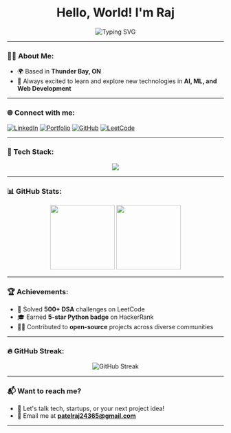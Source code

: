 <h1 align="center">Hello, World! I'm Raj</h1>

<p align="center">
  <img src="https://readme-typing-svg.herokuapp.com?font=Fira+Code&size=22&pause=1000&color=1ABC9C&center=true&vCenter=true&width=440&lines=Full+Stack+Developer;Software+Engineer;AI+Enthusiast;Always+Learning" alt="Typing SVG" />
</p>

---

### 🧑‍💻 About Me:

- 🌍 Based in **Thunder Bay, ON**
- 🌟 Always excited to learn and explore new technologies in **AI, ML, and Web Development**

---

### 🌐 Connect with me:

[![LinkedIn](https://img.shields.io/badge/LinkedIn-blue?style=for-the-badge&logo=linkedin)](https://www.linkedin.com/in/rajlakehead/)
[![Portfolio](https://img.shields.io/badge/Portfolio-yellow?style=for-the-badge&logo=portfolio)](https://portfolio-six-lyart-38.vercel.app/)
[![GitHub](https://img.shields.io/badge/GitHub-green?style=for-the-badge&logo=github)](https://github.com/rajlakehead)
[![LeetCode](https://img.shields.io/badge/LeetCode-orange?style=for-the-badge&logo=leetcode)](https://leetcode.com/RazPatel/)


---

### 🚀 Tech Stack:

<p align="center">
  <img src="https://skillicons.dev/icons?i=react,nodejs,flutter,javascript,typescript,mongodb,graphql,docker,aws,python" />
</p>

---

### 📊 GitHub Stats:

<div align="center">
  <img height="150em" src="https://github-readme-stats.vercel.app/api?username=rajlakehead&show_icons=true&theme=radical" />
  <img height="150em" src="https://github-readme-stats.vercel.app/api/top-langs/?username=rajlakehead&layout=compact&theme=radical" />
</div>

---

### 🏆 Achievements:

- 🏅 Solved **500+ DSA** challenges on LeetCode
- 🎓 Earned **5-star Python badge** on HackerRank
- 👨‍💻 Contributed to **open-source** projects across diverse communities

---

### 🔥 GitHub Streak:

<p align="center">
  <img src="https://github-readme-streak-stats.herokuapp.com/?user=rajlakehead&theme=highcontrast&date_format=j%20M%5B%20Y%5D" alt="GitHub Streak" />
</p>

---

### 📬 Want to reach me?

- 💬 Let's talk tech, startups, or your next project idea!
- 📧 Email me at **patelraj24365@gmail.com**

---

